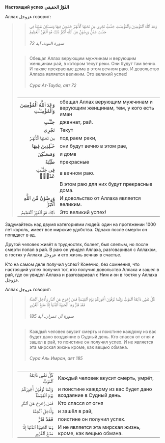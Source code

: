 **Настоящий успех الفَوْزُ الحقيقي**

Аллах عزوجل говорит:
>> وَعَدَ ٱللَّهُ ٱلْمُؤْمِنِينَ وَٱلْمُؤْمِنَـٰتِ جَنَّـٰتٍۢ تَجْرِى مِن تَحْتِهَا ٱلْأَنْهَـٰرُ خَـٰلِدِينَ فِيهَا وَمَسَـٰكِنَ طَيِّبَةً فِى جَنَّـٰتِ عَدْنٍۢ‌ۚ وَرِضْوَٰنٌۭ مِّنَ ٱللَّهِ أَكْبَرُ‌ۚ ذَٰلِكَ هُوَ ٱلْفَوْزُ ٱلْعَظِيمُ
>>
>> ###### سورة التوبة، آية 72
>
>> Обещал Аллах верующим мужчинам и верующим женщинам рай, в котором текут реки. Они будут там вечно. И также прекрасные дома в этом вечном раю. И довольство Аллаха является великим. Это великий успех!
>>
>> ###### Сура Ат-Тауба, аят 72
>
> |                 |                   |
> | --------------: | :---------------- |
> | وَعَدَ ٱللَّهُ ٱلْمُؤْمِنِينَ وَٱلْمُؤْمِنَـٰتِ | обещал Аллах верующим мужчинам и верующим женщинам, тем, у кого есть иман |
> | جَنَّـٰتٍ | джаннат, рай. |
> | تَجْرِى | Текут |
> | مِن تَحْتِهَا ٱلْأَنْهَـٰرُ | под раем реки, |
> | خَـٰلِدِينَ فِيهَا | они будут вечно в этом рае, |
> | وَمَسَـٰكِنَ | и дома |
> | طَيِّبَةً | прекрасные |
> | فِى جَنَّـٰتِ عَدْنٍۢ‌ | в вечном раю. |
> |  | В этом раю для них будут прекрасные дома. |
> | وَرِضْوَٰنٌ مِّنَ ٱللَّهِ أَكْبَرُ‌ۚ | И довольство от Аллаха является великим. |
> | ذَٰلِكَ هُوَ ٱلْفَوْزُ ٱلْعَظِيمُ | Это великий успех! |

Задумайтесь над двумя категориями людей: один на протяжении 1000 лет
король, имеет все мирские удобства. Однако после смерти он попадает в
ад. 

Другой человек живёт в трудностях, болеет, был слепым, но после
смерти попал в рай. В раю он увидел Аллаха, разговаривал с Аллахом, в
гостях у Аллаха عزوجل и его жизнь вечная в счастье. 

Кто на самом деле получил успех? Конечно, без сомнения, что настоящий
успех получил тот, кто получил довольство Аллаха и зашел в рай, где он
увидел Аллаха и разговаривал с Ним и он в гостях у Аллаха عزوجل. 

Аллах عزوجل говорит:

>> كُلُّ نَفْسٍۢ ذَآئِقَةُ ٱلْمَوْتِ‌ۗ وَإِنَّمَا تُوَفَّوْنَ أُجُورَكُمْ يَوْمَ ٱلْقِيَـٰمَةِ‌ۖ فَمَن زُحْزِحَ عَنِ ٱلنَّارِ وَأُدْخِلَ ٱلْجَنَّةَ فَقَدْ فَازَ‌ۗ وَمَا ٱلْحَيَوٰةُ ٱلدُّنْيَآ إِلَّا مَتَـٰعُ ٱلْغُرُورِ
>>
>> ###### سورة آل عمران، آية 185
>
>> Каждый человек вкусит смерть и поистине каждому из вас будет дано воздаяние в Судный день. Кто спасся от огня и зашел в рай, то поистине он получил успех. И не является эта мирская жизнь кроме, как вещью обмана.
>>
>> ###### Сура Аль Имран, аят 185
>
> |                 |                   |
> | --------------: | :---------------- |
> | كُلُّ نَفْسٍ ذَآئِقَةُ ٱلْمَوْتِ‌ۗ | Каждый человек вкусит смерть, умрёт, |
> | وَإِنَّمَا تُوَفَّوْنَ أُجُورَكُمْ يَوْمَ ٱلْقِيَـٰمَةِ‌ۖ | и поистине каждому из вас будет дано воздаяние в Судный день. |
> | فَمَن زُحْزِحَ عَنِ ٱلنَّارِ | Кто спасся от огня |
> | وَأُدْخِلَ ٱلْجَنَّةَ | и зашёл в рай, |
> | فَقَدْ فَازَ‌ۗ | поистине он получил успех. |
> | وَمَا ٱلْحَيَوٰةُ ٱلدُّنْيَآ إِلَّا مَتَـٰعُ ٱلْغُرُورِ | И не является эта мирская жизнь, кроме, как вещью обмана. |

